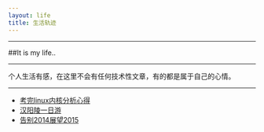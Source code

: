 ```yaml
---
layout: life
title: 生活轨迹
---
```


-----------------------------------------------

##It is my life..

---------------

个人生活有感，在这里不会有任何技术性文章，有的都是属于自己的心情。

---------------
* [考完linux内核分析心得](/life/2014/2014-10-30.html)
* [汉阳陵一日游](/life/2014/2014-11-10.html)
* [告别2014展望2015](/life/2015/2015-01-03-2014\345\271\264\346\200\273\347\273\223.html)

